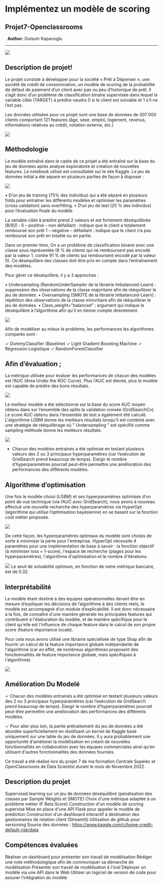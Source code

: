 # Implémentez un modèle de scoring
## Projet7-Openclassrooms

&nbsp;
**Author:** Gulsum Kapanoglu
***
<img src="pret.png">

## Description de projet!

Le projet consiste à développer pour la société « Prêt à Dépenser », une société de crédit de consommation, un modèle de scoring de la probabilité de défaut de paiement d’un client avec pas ou peu d’historique de prêt. Il s’agit donc d’un problème de classification binaire supervisée dans lequel la variable cible (TARGET) à prédire vaudra 0 si le client est solvable et 1 s’il ne l’est pas.

Les données utilisées pour ce projet sont une base de données de 307 000 clients comportant 121 features (âge, sexe, emploi, logement, revenus, informations relatives au crédit, notation externe, etc.)

<img src="img/grafique.png">

## Méthodologie

Le modèle entraîné dans le cadre de ce projet a été entraîné sur la base du jeu de données après analyse exploratoire et création de nouvelles features. Le notebook utilisé est consultable sur le site Kaggle.
Le jeu de données initial a été séparé en plusieurs parties de façon à disposer :

<img src="img/jeu.png">

• D’un jeu de training (75% des individus) qui a été séparé en plusieurs folds pour entraîner les différents modèles et optimiser les paramètres (cross validation) sans overfitting.
• D’un jeu de test (25 % des individus) pour l’évaluation finale du modèle

La variable cible à prédire prend 2 valeurs et est fortement déséquilibrée (8/92) :
0 – positive – non défaillant : indique que le client a totalement remboursé son prêt
1 – négative – défaillant : indique que le client n’a pas remboursé son prêt en totalité ou en partie.


Dans un premier time, On a un problème de classification binaire avec une classe sous représentée (8 % de clients qui ne remboursent pas encodé par la valeur 1, contre 91 % de clients qui remboursent encodé par la valeur 0). Ce déséquilibre des classes doit être pris en compte dans l’entraînement des modèles.

Pour gérer ce déséquilibre, il y a 3 approches :

• Undersampling (RandomUnderSampler de la librairie Imbalanced-Learn) : suppression des observations de la classe majoritaire afin de rééquilibrer le jeu de données.
• Oversampling (SMOTE de la librairie Imbalanced-Learn) : répétition des observations de la classe minoritaire afin de rééquilibrer le jeu de données.
• Class_weight="balanced" : argument qui indique le déséquilibre à l’algorithme afin qu'il en tienne compte directement.

<img src="img/equilipe.png">

Afin de modéliser au mieux le problème, les performances les algorithmes comparés sont :

✓ DummyClassifier (Baseline)
✓ Light Gradient Boosting Machine
✓ Régression Logistique ✓ RandomForestClassifier

## Afin d’évaluation ;
La métrique utilisée pour évaluer les performances de chacun des modèles est l’AUC (Area Under the ROC Curve). Plus l'AUC est élevée, plus le modèle est capable de prédire des bons résultats.

<img src="img/cov.png">

Le meilleur modèle a été sélectionné sur la base du score AUC moyen obtenu dans sur l’ensemble des splits la validation croisée (GridSearchCv). Le score AUC obtenu dans l'ensemble de test a également été calculé. L'algorithme LGBM donne les meilleurs résultats lorsqu'il est combiné avec une stratégie de rééquilibrage où " Undersampling " est spécifié comme sampling méthode donne les meilleurs résultats.

<img src="img/hist.png">

- Chacun des modèles entrainés a été optimisé en testant plusieurs valeurs des 2 ou 3 principaux hyperparamètres (car l’exécution de GridSearch prend beaucoup de temps). Elargir le nombre d’hyperparamètres pourrait peut-être permettre une amélioration des performances des différents modèles.

## Algorithme d’optimisation

Une fois le modèle choisi (LGBM) et ses hyperparamètres optimisés d’un point de vue technique (via l’AUC avec GridSearch), nous avons à nouveau effectué une nouvelle recherche des hyperparamètres via HyperOpt (algorithme qui utilise l’optimisation bayésienne) en se basant sur la fonction coût métier proposée.

<img src="img/lgbm.png">

De cette façon, les hyperparamètres optimaux du modèle sont choisis de sorte à minimiser la perte pour l'entreprise. HyperOpt nécessite 4 paramètres pour une implémentation de base à savoir : la fonction objectif (à minimiser loss = 1-score), l'espace de recherche (plages pour les hyperparamètres), l'algorithme d'optimisation et le nombre d'itérations.

<img src="img/seuil.png">
Le seuil de solvabilité optimum, en fonction de notre métrique bancaire, est de 0.32.

## Interprétabilité
Le modèle étant destiné à des équipes opérationnelles devant être en mesure d’expliquer les décisions de l’algorithme à des clients réels, le modèle est accompagné d’un module d’explicabilité.
Il est donc nécessaire à la fois, de connaître d'une manière générale les principales features qui contribuent à l'élaboration du modèle, et de manière spécifique pour le client qu'elle est l'influence de chaque feature dans le calcul de son propre score (feature importance locale).

Pour cela nous avons utilisé une librairie spécialisée de type Shap afin de fournir un calcul de la feature importance globale indépendante de l'algorithme (car en effet, de nombreux algorithmes proposent des fonctionnalités de feature importance globale, mais spécifiques à l'algorithme).

<img src="img/sharp.png">

## Amélioration Du Modelé
✓ Chacun des modèles entrainés a été optimisé en testant plusieurs valeurs des 2 ou 3 principaux hyperparamètres (car l’exécution de GridSearch prend beaucoup de temps). Elargir le nombre d’hyperparamètres pourrait peut-être permettre une amélioration des performances des différents modèles.

✓ Pour aller plus loin, la partie prétraitement du jeu de données a été abordée superficiellement en réutilisant un kernel de Kaggle basé uniquement sur une table du jeu de données. Il y aura probablement une opportunité d'améliorer la modélisation en créant de nouvelles fonctionnalités en collaboration avec les équipes commerciales ainsi qu'en utilisant d'autres fonctionnalités des données fournies.

Ce travail a été réalisé lors du projet 7 de ma formation Centrale Supèlec et OpenClassrooms de Data Scientist durant le mois de Novembre 2022.

## Description du projet
Supervised learning sur un jeu de données déséquilibré (pénalisation des classes par Sample Weights et SMOTE)
Choix d'une métrique adaptée à un problème métier (F Beta Score)
Construction d'un modèle de scoring supervisé
Mise en place d'une API Flask pour appeler le modèle de prédiction
Construction d'un dashboard interactif à destination des gestionnaires de relation client (Streamlit)
Utilisation de github pour versioning
Source des données : https://www.kaggle.com/c/home-credit-default-risk/data

## Compétences évaluées
Réaliser un dashboard pour présenter son travail de modélisation
Rédiger une note méthodologique afin de communiquer sa démarche de modélisation
Présenter son travail de modélisation à l'oral
Déployer un modèle via une API dans le Web
Utiliser un logiciel de version de code pour assurer l’intégration du modèle
